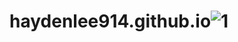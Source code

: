 # haydenlee914.github.io![1](https://github.com/haydenlee914/haydenlee914.github.io/assets/140643142/da853b0d-08cd-403f-9c82-752f5f93ffb7)

